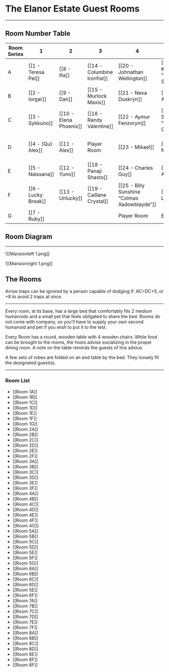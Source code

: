 # The Elanor Estate Guest Rooms
---
## Room Number Table

| Room Series | 1                   | 2                      | 3                           | 4                                            | 5                                    | 6                          | 7                             | 8                                 |
| ----------- | ------------------- | ---------------------- | --------------------------- | -------------------------------------------- | ------------------------------------ | -------------------------- | ----------------------------- | --------------------------------- |
| A           | [[1 - Teresa Pei]]  | [[8 - Illa]]           | [[14 - Columbine Ironfist]] | [[20 - Johnathan Wellington]]                | [[27 - Kuyoko “Kuyo” Shinimiya]]     | [[34 - Alice Black]]       | Player Room                   | [[46 - Adam Smith]]               |
| B           | [[2 - Iorgar]]      | [[9 - Dan]]            | [[15 - Murlock Maxis]]      | [[21 - Nexa Duskryn]]                        | [[28 - Anassanna]]                   | [[35 - Valenor Illamaiya]] | Player Room                   | Player Room                       |
| C           | [[3 - Sykkuno]]     | [[10 - Elena Phoenix]] | [[16 - Randy Valentine]]    | [[22 - Aymur Fenzorym]]                      | [[29 - Sheila “Sparkles” Castmaker]] | [[36 - Allen Vix]]         | [[42 - Silvia Woods]]         | [[48 - Tome of Secrets]]          |
| D           | [[4 - (Qu) Alex]]   | [[11 - Alex]]          | Player Room                 | [[23 - Mikael]]                              | [[30 - (Nik) Nicky]]                 | [[37 - (Ada) Milo Vix]]    | [[43 - Erarith “Era” Kenep]]  | [[49 - Naomi]]                    |
| E           | [[5 - Naissana]]    | [[12 - Yuno]]          | [[18 - Panaji Shasto]]      | [[24 - Charles Guy]]                         | [[31 - Ayajel]]                      | [[38 - Klialtocmardoth]]   | (S/K)                         | [[50 - Ardorim Myurrhaanshtalod]] |
| F           | [[6 - Lucky Break]] | [[13 - Unlucky]]       | [[19 - Caillane Crystal]]   | [[25 - Billy Sunshine “Colmax Xadowblayde”]] | [[32 - Lyari]]                       | [[39 - Wang Xiao]]         | [[45 - (Di) Mark of Secrets]] | Player Room                       |
| G           | [[7 - Ruby]]        |                        |                             | Player Room                                  | Empty Room                           |                            |                               | [[52 - Zoul Avilor]] (Missing)    | 


## Room Diagram
---

![[Mansionleft 1.png]]

![[Mansionright 1.png]]


## The Rooms

Arrow traps can be ignored by a person capable of dodging if: AC=DC+5, or +8 to avoid 2 traps at once. 

  

---

  

Every room, at its base, has a large bed that comfortably fits 2 medium humanoids and a small pet that feels obligated to share the bed. Rooms do not come with company, so you'll have to supply your own second humanoid and pet if you wish to put it to the test. 

  

Every Room has a round, wooden table with 4 wooden chairs. While food can be brought to the rooms, the hosts advise socializing in the proper dining room. A note on the table reminds the guests of this advice. 

  

A few sets of robes are folded on an end table by the bed. They loosely fit the designated guest(s).

  

---
### Room List 
- [[Room 1A]]
- [[Room 1B]]
- [[Room 1C]]
- [[Room 1D]]
- [[Room 1E]]
- [[Room 1F]]
- [[Room 1G]]
- [[Room 2A]]
- [[Room 2B]]
- [[Room 2C]]
- [[Room 2D]]
- [[Room 2E]]
- [[Room 2F]]
- [[Room 3A]]
- [[Room 3B]]
- [[Room 3C]]
- [[Room 3D]]
- [[Room 3E]]
- [[Room 3F]]
- [[Room 4A]]
- [[Room 4B]]
- [[Room 4C]]
- [[Room 4D]]
- [[Room 4E]]
- [[Room 4F]]
- [[Room 4G]]
- [[Room 5A]]
- [[Room 5B]]
- [[Room 5C]]
- [[Room 5D]]
- [[Room 5E]]
- [[Room 5F]]
- [[Room 5G]]
- [[Room 6A]]
- [[Room 6B]]
- [[Room 6C]]
- [[Room 6D]]
- [[Room 5E]]
- [[Room 6F]]
- [[Room 7A]]
- [[Room 7B]]
- [[Room 7C]]
- [[Room 7D]]
- [[Room 7E]]
- [[Room 7F]]
- [[Room 8A]]
- [[Room 8B]]
- [[Room 8C]]
- [[Room 8D]]
- [[Room 8E]]
- [[Room 8F]]
- [[Room 8F]]